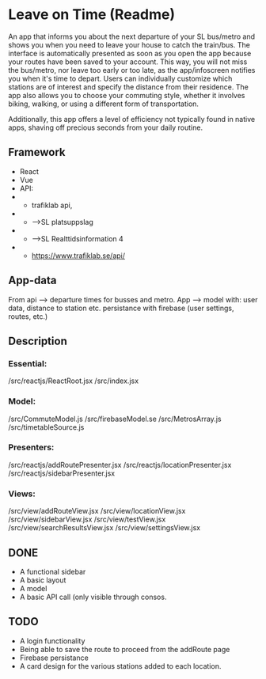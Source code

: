 # Leave on Time (Readme)

An app that informs you about the next departure of your SL bus/metro and shows you when you need to leave your house to catch the train/bus. The interface is automatically presented as soon as you open the app because your routes have been saved to your account. This way, you will not miss the bus/metro, nor leave too early or too late, as the app/infoscreen notifies you when it's time to depart. Users can individually customize which stations are of interest and specify the distance from their residence. The app also allows you to choose your commuting style, whether it involves biking, walking, or using a different form of
transportation.

Additionally, this app offers a level of efficiency not typically found in native apps, shaving off
precious seconds from your daily routine.

## Framework
- React
- Vue
- API:
- - trafiklab api,
- - -->SL platsuppslag
- - -->SL Realttidsinformation 4
- - https://www.trafiklab.se/api/

## App-data
From api --> departure times for busses and metro.
App --> model with: user data, distance to station etc. persistance with firebase (user settings, routes, etc.)

## Description
### Essential:
/src/reactjs/ReactRoot.jsx
/src/index.jsx

### Model:
/src/CommuteModel.js
/src/firebaseModel.se
/src/MetrosArray.js
/src/timetableSource.js

### Presenters:
/src/reactjs/addRoutePresenter.jsx
/src/reactjs/locationPresenter.jsx
/src/reactjs/sidebarPresenter.jsx

### Views:
/src/view/addRouteView.jsx
/src/view/locationView.jsx
/src/view/sidebarView.jsx
/src/view/testView.jsx
/src/view/searchResultsView.jsx
/src/view/settingsView.jsx

## DONE
- A functional sidebar
- A basic layout
- A model
- A basic API call (only visible through consos.

## TODO
- A login functionality
- Being able to save the route to proceed from the addRoute page
- Firebase persistance
- A card design for the various stations added to each location.
